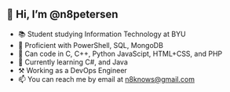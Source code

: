 ## 👋 Hi, I’m @n8petersen
- 📚 Student studying Information Technology at BYU
- 📜 Proficient with PowerShell, SQL, MongoDB
- 🧠 Can code in C, C++, Python JavaScipt, HTML+CSS, and PHP
- 🌱 Currently learning C#, and Java
- ⚒️ Working as a DevOps Engineer
- 📫 You can reach me by email at n8knows@gmail.com
